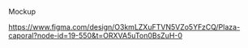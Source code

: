 Mockup

https://www.figma.com/design/O3kmLZXuFTVN5VZo5YFzCQ/Plaza-caporal?node-id=19-550&t=ORXVA5uTon0BsZuH-0
